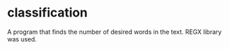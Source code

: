 # classification
 A program that finds the number of desired words in the text. REGX library was used.
